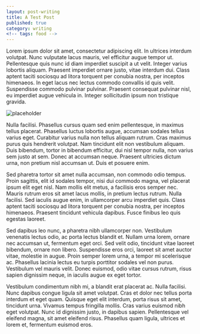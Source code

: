 ```yaml
---
layout: post-writing
title: A Test Post
published: true
category: writing
<!-- tags: food -->
---
```

Lorem ipsum dolor sit amet, consectetur adipiscing elit. In ultrices interdum volutpat. Nunc vulputate lacus mauris, vel efficitur augue tempor ut. Pellentesque quis nunc id diam imperdiet suscipit a ut velit. Integer varius lobortis aliquam. Praesent imperdiet ornare justo, vitae interdum dui. Class aptent taciti sociosqu ad litora torquent per conubia nostra, per inceptos himenaeos. In eget lacus nec lectus commodo convallis id quis velit. Suspendisse commodo pulvinar pulvinar. Praesent consequat pulvinar nisl, eu imperdiet augue vehicula in. Integer sollicitudin ipsum non tristique gravida.

![placeholder](http://placehold.it/400x200)

Nulla facilisi. Phasellus cursus quam sed enim pellentesque, in maximus tellus placerat. Phasellus luctus lobortis augue, accumsan sodales tellus varius eget. Curabitur varius nulla non tellus aliquam rutrum. Cras maximus purus quis hendrerit volutpat. Nam tincidunt elit non vestibulum aliquam. Duis bibendum, tortor in bibendum efficitur, dui nisl tempor nulla, non varius sem justo at sem. Donec at accumsan neque. Praesent ultricies dictum urna, non pretium nisl accumsan ut. Duis et posuere enim.

Sed pharetra tortor sit amet nulla accumsan, non commodo odio tempus. Proin sagittis, elit id sodales tempor, nisi dui commodo magna, vel placerat ipsum elit eget nisl. Nam mollis elit metus, a facilisis eros semper nec. Mauris rutrum eros sit amet lacus mollis, in pretium lectus rutrum. Nulla facilisi. Sed iaculis augue enim, in ullamcorper arcu imperdiet quis. Class aptent taciti sociosqu ad litora torquent per conubia nostra, per inceptos himenaeos. Praesent tincidunt vehicula dapibus. Fusce finibus leo quis egestas laoreet.

Sed dapibus leo nunc, a pharetra nibh ullamcorper non. Vestibulum venenatis lectus odio, ac porta lectus blandit et. Nullam urna lorem, ornare nec accumsan ut, fermentum eget orci. Sed velit odio, tincidunt vitae laoreet bibendum, ornare non libero. Suspendisse eros orci, laoreet sit amet auctor vitae, molestie in augue. Proin semper lorem urna, a tempor mi scelerisque ac. Phasellus lacinia lectus eu turpis porttitor sodales vel non purus. Vestibulum vel mauris velit. Donec euismod, odio vitae cursus rutrum, risus sapien dignissim neque, in iaculis augue ex eget tortor.

Vestibulum condimentum nibh mi, a blandit erat placerat ac. Nulla facilisi. Nunc dapibus congue ligula sit amet volutpat. Cras et dolor nec tellus porta interdum et eget quam. Quisque eget elit interdum, porta risus sit amet, tincidunt urna. Vivamus tempus fringilla mollis. Cras varius euismod nibh eget volutpat. Nunc id dignissim justo, in dapibus sapien. Pellentesque vel eleifend magna, sit amet eleifend risus. Phasellus quam ligula, ultrices et lorem et, fermentum euismod eros.